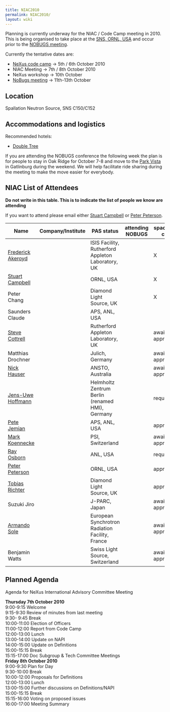 ```yaml
---
title: NIAC2010
permalink: NIAC2010/
layout: wiki
---
```


Planning is currently underway for the NIAC / Code Camp meeting in 2010.
This is being organised to take place at the [SNS, ORNL,
USA](http://neutrons.ornl.gov/) and occur prior to the [NOBUGS
meeting](http://www.nobugsconference.org/).

Currently the tentative dates are:

-   [NeXus code camp](NIAC2010_CodeCamp "wikilink") -&gt; 5th / 6th
    October 2010
-   NIAC Meeting -&gt; 7th / 8th October 2010
-   NeXus workshop -&gt; 10th October
-   [NoBugs meeting](http://www.nobugsconference.org/Conferences) -&gt;
    11th-13th October

Location
--------

Spallation Neutron Source, SNS C150/C152

Accommodations and logistics
----------------------------

Recommended hotels:

-   [Double
    Tree](http://doubletree1.hilton.com/en_US/dt/hotel/ORKDTDT-Doubletree-Hotel-Oak-Ridge-Tennessee/index.do)

If you are attending the NOBUGS conference the following week the plan
is for people to stay in Oak Ridge for October 7-8 and move to the [Park
Vista](http://doubletree1.hilton.com/en_US/dt/hotel/GKTPVDT-The-Park-Vista-Gatlinburg-a-Doubletree-Hotel-Tennessee/index.do)
in Gatlinburg during the weekend. We will help facilitate ride sharing
during the meeting to make the move easier for everybody.

NIAC List of Attendees
----------------------

**Do not write in this table. This is to indicate the list of people we
know are attending**

If you want to attend please email either [Stuart
Campbell](User%3AStuart_Campbell "wikilink") or [Peter
Peterson](User%3APeter_Peterson "wikilink").

| Name                                                      | Company/Institute                                   | PAS status          | attending NOBUGS | spaces in car       |
|-----------------------------------------------------------|-----------------------------------------------------|---------------------|------------------|---------------------|
| [Frederick Akeroyd](User%3AFreddie_Akeroyd "wikilink")    | | ISIS Facility, Rutherford Appleton Laboratory, UK | | X                 |                  | | awaiting approval |
| [Stuart Campbell](User%3AStuart_Campbell "wikilink")      | | ORNL, USA                                         | | X                 |                  | | approved          |
| Peter Chang                                               | | Diamond Light Source, UK                          | | X                 |                  | | awaiting approval |
| Saunders Claude                                           | | APS, ANL, USA                                     | |                   |                  | | awaiting approval |
| [Steve Cottrell](User%3ASteve_Cottrell "wikilink")        | | Rutherford Appleton Laboratory, UK                | | awaiting approval |                  | | X                 |
| Matthias Drochner                                         | | Julich, Germany                                   | | awaiting approval |                  | | ?                 |
| [Nick Hauser](User%3ANick_Hauser "wikilink")              | | ANSTO, Australia                                  | | awaiting approval |                  |
| [ Jens-Uwe Hoffmann](User%3AJens-Uwe_Hoffmann "wikilink") | | Helmholtz Zentrum Berlin (renamed HMI), Germany   | | requested         |                  | | X                 |
| [Pete Jemian](User%3APete_Jemian "wikilink")              | | APS, ANL, USA                                     | | approved          |                  | |                   |
| [Mark Koennecke](User%3AMark_Koennecke "wikilink")        | | PSI, Switzerland                                  | | awaiting approval |                  | | X                 |
| [Ray Osborn](User%3ARay_Osborn "wikilink")                | | ANL, USA                                          | | requested         |                  | | ?                 |
| [Peter Peterson](User%3APeter_Peterson "wikilink")        | | ORNL, USA                                         | | approved          | 3                | | X                 |
| [Tobias Richter](User%3ATobias_Richter "wikilink")        | | Diamond Light Source, UK                          | | approved          |                  | | X                 |
| Suzuki Jiro                                               | | J-PARC, Japan                                     | | awaiting approval |                  | | X                 |
| [Armando Sole](User%3AArmando_Sole "wikilink")            | | European Synchrotron Radiation Facility, France   | | awaiting approval |                  | | X                 |
| Benjamin Watts                                            | | Swiss Light Source, Switzerland                   | | awaiting approval |                  | |                   |

Planned Agenda
--------------

Agenda for NeXus International Advisory Committee Meeting

**Thursday 7th October 2010**  
9:00-9:15 Welcome  
9:15-9:30 Review of minutes from last meeting  
9:30- 9:45 Break  
10:00-11:00 Election of Officers  
11:00-12:00 Report from Code Camp  
12:00-13:00 Lunch  
13:00-14:00 Update on NAPI  
14:00-15:00 Update on Definitions  
15:00-15:15 Break  
15:15-17:00 Doc Subgroup & Tech Committee Meetings  
**Friday 8th October 2010**  
9:00-9:30 Plan for Day  
9:30-10:00 Break  
10:00-12:00 Proposals for Definitions  
12:00-13:00 Lunch  
13:00-15:00 Further discussions on Definitions/NAPI  
15:00-15:15 Break  
15:15-16:00 Voting on proposed issues  
16:00-17:00 Meeting Summary  

